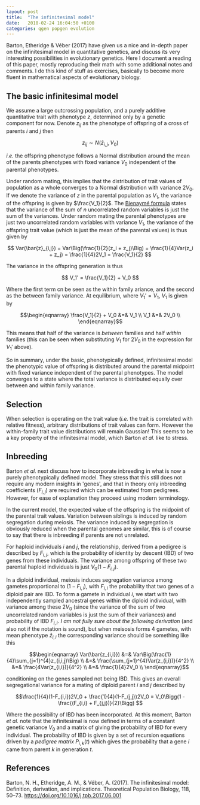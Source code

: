 ```yaml
---
layout: post
title:  "The infinitesimal model"
date:   2018-02-24 16:04:50 +0100
categories: qgen popgen evolution
---
```


Barton, Etheridge & Véber (2017) have given us a nice and in-depth paper on the infinitesimal model in quantitative genetics, and discuss its very interesting possibilities in evolutionary genetics. Here I document a reading of this paper, mostly reproducing their math with some additional notes and comments. I do this kind of stuff as exercises, basically to become more fluent in mathematical aspects of evolutionary biology.

## The basic infinitesimal model

We assume a large outcrossing population, and a purely additive quantitative trait with phenotype $z$, determined only by a genetic component for now. Denote $z_{ij}$ as the phenotype of offspring of a cross of parents $i$ and $j$ then

$$ z_{ij} \sim N(\bar{z}_{i,j}, V_0) $$

*i.e.* the offspring phenotype follows a Normal distribution around the mean of the parents phenotypes with fixed variance $V_0$ independent of the parental phenotypes.

Under random mating, this implies that the distribution of trait values of population as a whole converges to a Normal distribution with variance $2V_0$. If we denote the variance of $z$ in the parental population as $V_1$, the variance of the offspring is given by $\frac{V_1}{2}$. The [Bienaymé formula](https://en.wikipedia.org/wiki/Sum_of_normally_distributed_random_variables) states that the variance of the sum of $n$ uncorrelated random variables is just the sum of the variances. Under random mating the parental phenotypes are just two uncorrelated random variables with variance $V_1$, the variance of the offspring trait value (which is just the mean of the parental values) is thus given by

$$ Var(\bar{z}_{i,j}) = Var\Big(\frac{1}{2}(z_i + z_j)\Big) = \frac{1}{4}Var(z_i + z_j) = \frac{1}{4}2V_1 = \frac{V_1}{2} $$

The variance in the offspring generation is thus

$$ V_1' = \frac{V_1}{2} + V_0 $$  

Where the first term cn be seen as the within family ariance, and the second as the between family variance. At equilibrium, where $V_1' = V_1$, $V_1$ is given by

$$\begin{eqnarray}
\frac{V_1}{2} + V_0 &=& V_1  \\
                V_1 &=& 2V_0 \\
\end{eqnarray}$$

This means that half of the variance is *between* families and half *within* families (this can be seen when substituting $V_1$ for $2V_0$ in the expression for $V_1'$ above).

So in summary, under the basic, phenotypically defined, infinitesimal model the phenotypic value of offspring is distributed around the parental midpoint with fixed variance independent of the parental phenotypes. The model converges to a state where the total variance is distributed equally over between and within family variance.

## Selection

When selection is operating on the trait value (*i.e.* the trait is correlated with relative fitness), arbitrary distributions of trait values can form. However the within-family trait value distributions will remain Gaussian! This seems to be a key property of the infinitesimal model, which Barton *et al.* like to stress.

## Inbreeding

Barton *et al.* next discuss how to incorporate inbreeding in what is now a purely phenotypically defined model. They stress that this still does not require any modern insights in 'genes', and that in theory only inbreeding coefficients ($F_{i,j}$) are required which can be estimated from pedigrees. However, for ease of explanation they proceed using modern terminology.

In the current model, the expected value of the offspring is the midpoint of the parental trait values. Variation between siblings is induced by random segregation during meiosis. The variance induced by segregation is obviously reduced when the parental genomes are similar, this is of course to say that there is inbreeding if parents are not unrelated.

For haploid individuals $i$ and $j$, the relationship, derived from a pedigree is described by $F_{i,j}$, which is the probability of identity by descent (IBD) of two genes from these individuals. The variance among offspring of these two parental haploid individuals is just $V_0(1-F_{i,j})$.

In a diploid individual, meiosis induces segregation variance among gametes proportional to $(1-F_{i,i})$, with $F_{i,i}$ the probability that two genes of a diploid pair are IBD. To form a gamete in individual $i$, we start with two independently sampled ancestral genes within the diploid individual, with variance among these $2V_0$ (since the variance of the sum of two uncorrelated random variables is just the sum of their variances) and probability of IBD $F_{i,i}$. *I am not fully sure about the following derivation* (and also not if the notation is sound), but when meisosis forms 4 gametes, with mean phenotype $\bar{z}_{i,i}$ the corresponding variance should be something like this

$$\begin{eqnarray}
Var(\bar{z_{i,i}}) &=& Var\Big(\frac{1}{4}\sum_{j=1}^{4}z_{i,i,j}\Big) \\
                   &=& \frac{\sum_{j=1}^{4}Var(z_{i,i})}{4^2} \\
                   &=& \frac{4Var(z_{i,i})}{4^2} \\
                   &=& \frac{1}{4}2V_0 \\
\end{eqnarray}$$

conditioning on the genes sampled not being IBD. This gives an overall segregational variance for a mating of diploid parent $i$ and $j$ described by

$$\frac{1}{4}(1-F_{i,i})2V_0 + \frac{1}{4}(1-F_{j,j})2V_0 =
V_0\Bigg(1 - \frac{(F_{i,i} + F_{j,j})}{2}\Bigg) $$

Where the possibility of IBD has been incorporated. At this moment, Barton *et al.* note that the infinitesimal is now defined in terms of a constant genetic variance $V_0$ and a matrix of giving the probability of IBD for every individual. The probability of IBD is given by a set of recursion equations driven by a *pedigree matrix* $P_{i,k}(t)$ which gives the probability that a gene $i$ came from parent $k$ in generation $t$.

## References

Barton, N. H., Etheridge, A. M., & Véber, A. (2017). The infinitesimal model: Definition, derivation, and implications. Theoretical Population Biology, 118, 50–73. https://doi.org/10.1016/j.tpb.2017.06.001

